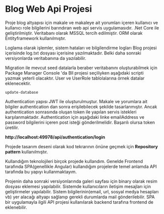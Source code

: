 # Blog Web Api Projesi

<p>
  Proje blog altyapısı için makale ve makaleye ait yorumları içeren kullanıcı ve kullanıcı role bilgilerini barındıran web api servis    uygulamasıdır. .Net Core ile geliştirilmiştir. Veritabanı olarak MSSQL tercih edilmiştir. ORM olarak Entityframework kullanılmıştır. 
 </p>
 <p>
    Loglama olarak işlemler, sistem hataları ve bilgilendirme logları Blog projesi içerisinde log.txt dosyası içerisine yazılmaktadır. Belki daha sonraki versiyonlarda veritabanına da yazılabilir. 
  </p>
  <p>
  Migration ile mevcut seed datalarla beraber veritabanını oluşturabilmek için Package Manager Console 'da Bll projesi seçiliyken aşağıdaki scripti yazmak yeterli olacaktır. User ve UserRole tablolalarına örnek datalar eklenecektir.
    <p>
      <code>update-database</code>
    </p>
 </p>

<p>
Authentication yapısı JWT ile oluşturulmuştur. Makale ve yorumlara ait bilgiler authentication dan sonra erişilebilecek şekilde tasarlanmıştır. Ancak authentication sonrasında oluşan token ile yapılan servis istekleri karşılanmaktadır. Authentication için aşağıdaki linke emailAddress ve password bilgilerini içeren post isteği gönderilmelidir. Başarılı olursa token üretilir. 
</p>
<p><b>http://localhost:49978/api/authentication/login</b></p>
<p>
  Projede tasarım deseni olarak kod tekrarının önüne geçmek için <b>Repository pattern</b> kullanılmıştır.
</p>
<p>
  Kullandığım teknolojileri birçok projede kullandım. Genelde Frontend tarafında SPA(genellikle Angular) kullandığım projelerde temel anlamda API tarafında bu yapıyı kullanmaktayım.    
</p>
<p>
  Projenin daha sonraki versiyonlarında galeri sayfası için binary olarak resim dosyası eklemesi yapılabilir. Sistemde kullanıcıların iletişim mesajları için geliştirmeler yapılabilir. Sistem bilgilerinin(email, url, sosyal medya hesapları vb) yer alacağı altyapı sağlanıp gerekli durumlarda mail gönderilebilir. SPA bir uygulamayla ilgili API projesi kullanılarak backend tarafına frontend de eklenebilir.   
</p>
